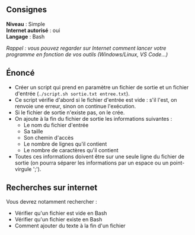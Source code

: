 ## Consignes

**Niveau** : Simple  
**Internet autorisé** : oui  
**Langage** : Bash

_Rappel : vous pouvez regarder sur Internet comment lancer votre programme en fonction de vos outils (Windows/Linux, VS Code...)_

## Énoncé

- Créer un script qui prend en paramètre un fichier de sortie et un fichier d'entrée (`./script.sh sortie.txt entree.txt`).  
- Ce script vérifie d'abord si le fichier d'entrée est vide : s'il l'est, on renvoie une erreur, sinon on continue l'exécution.  
- Si le fichier de sortie n'existe pas, on le crée.  
- On ajoute à la fin du fichier de sortie les informations suivantes :  
	- Le nom du fichier d'entrée  
	- Sa taille  
	- Son chemin d'accès  
	- Le nombre de lignes qu'il contient  
	- Le nombre de caractères qu'il contient  
- Toutes ces informations doivent être sur une seule ligne du fichier de sortie (on pourra séparer les informations par un espace ou un point-virgule ';').


## Recherches sur internet

Vous devrez notamment rechercher :
- Vérifier qu'un fichier est vide en Bash
- Vérifier qu'un fichier existe en Bash
- Comment ajouter du texte à la fin d'un fichier